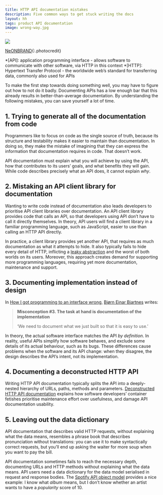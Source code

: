 ```yaml
---
title: HTTP API documentation mistakes
description: Five common ways to get stuck writing the docs
layout: hh
tags: product API documentation
image: wrong-way.jpg
---
```


![](wrong-way.jpg)

[NeONBRAND](https://unsplash.com/photos/-Cmz06-0btw){:.photocredit}

*[API]: application programming interface - allows software to communicate with other software, via HTTP in this context
*[HTTP]: Hypertext Transfer Protocol - the worldwide web’s standard for transferring data, commonly also used for APIs

To make the first step towards doing something well, you may have to figure out how to not do it badly.
Documenting APIs has a low enough bar that this already results in better-than-average documentation.
By understanding the following mistakes, you can save yourself a lot of time.

## 1. Trying to generate all of the documentation from code

Programmers like to focus on code as the single source of truth, because its structure and testability makes it easier to maintain than documentation.
In doing so, they make the mistake of imagining that they can express the information that documentation requires in code.
That doesn’t work.

API documentation must explain what you will achieve by using the API, how that contributes to its users’ goals, and what benefits they will gain.
While code describes precisely what an API does, it cannot explain _why_.

## 2. Mistaking an API client library for documentation

Wanting to write code instead of documentation also leads developers to prioritise API client libraries over documentation.
An API client library provides code that calls an API, so that developers using API don’t have to call it directly themselves.
In theory, API users will find a client library in a familiar programming language, such as JavaScript, easier to use than calling an HTTP API directly.

In practice, a client library provides yet another API, that requires as much documentation as what it attempts to hide.
It also typically fails to hide every detail of HTTP, inflicting a 
[leaky abstraction](https://en.wikipedia.org/wiki/Leaky_abstraction)
and the worst of both worlds on its users.
Moreover, this approach creates demand for supporting more programming languages, requiring yet more documentation, maintenance and support.

## 3. Documenting implementation instead of design

In [How I got programming to an interface wrong](https://nrkbeta.no/2019/08/26/on-architecture-fifth-post-how-i-got-programming-to-an-interface-wrong/),
[Bjørn Einar Bjartnes](https://twitter.com/bjartnes) writes:

> **Misconception #3. The task at hand is documentation of the implementation**
>
> ‘We need to document what we just built so that it is easy to use.’

In theory, the actual software interface matches the API _by definition_.
In reality, useful APIs simplify how software behaves, 
and exclude some details of its actual behaviour, such as its bugs.
These differences cause problems when the software and its API change:
when they disagree, the design describes the API’s intent, not its implementation.

## 4. Documenting a deconstructed HTTP API

Writing HTTP API documentation typically splits the API into a deeply-nested hierarchy of URLs, paths, methods and parameters.
[Deconstructed HTTP API documentation](deconstructed-api-documentation)
explains how software developers’ container fetishes prioritise maintenance effort over usefulness, and damage API documentation usability.

## 5. Leaving out the data dictionary

API documentation that describes valid HTTP requests, without explaining what the data means, resembles a phrase book that describes pronunciation without translations:
you can use it to make syntactically correct requests, but you’ll end up asking the waiter for more soup when you want to pay the bill.

API documentation sometimes fails to reach the necessary depth, documenting URLs and HTTP methods without explaining what the data means.
API users need a data dictionary for the data model serialised in request and response bodies.
The
[Spotify API object model](https://developer.spotify.com/documentation/web-api/reference/object-model/) 
provides a nice example:
I know what _album_ means, but I don’t know whether an artist wants to have a _popularity_ score of 10.
